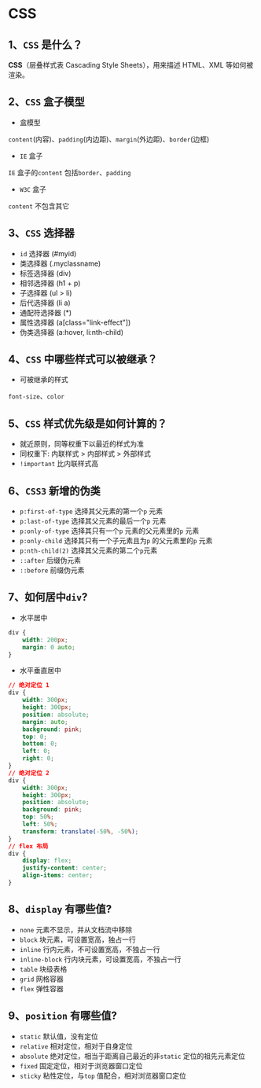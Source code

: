 # CSS

## 1、`CSS` 是什么？

**CSS**（层叠样式表 Cascading Style Sheets），用来描述 HTML、XML 等如何被渲染。

## 2、`CSS` 盒子模型

- 盒模型

`content`(内容)、`padding`(内边距)、`margin`(外边距)、`border`(边框)

- `IE` 盒子

`IE` 盒子的`content` 包括`border`、`padding`

- `W3C` 盒子

`content` 不包含其它

## 3、`CSS` 选择器

- `id` 选择器 (#myid)
- 类选择器 (.myclassname)
- 标签选择器 (div)
- 相邻选择器 (h1 + p)
- 子选择器 (ul > li)
- 后代选择器 (li a)
- 通配符选择器 (\*)
- 属性选择器 (a[class="link-effect"])
- 伪类选择器 (a:hover, li:nth-child)

## 4、`CSS` 中哪些样式可以被继承？

- 可被继承的样式

`font-size`、`color`

## 5、`CSS` 样式优先级是如何计算的？

- 就近原则，同等权重下以最近的样式为准
- 同权重下: 内联样式 > 内部样式 > 外部样式
- `!important` 比内联样式高

## 6、`CSS3` 新增的伪类

- `p:first-of-type` 选择其父元素的第一个`p` 元素
- `p:last-of-type` 选择其父元素的最后一个`p` 元素
- `p:only-of-type` 选择其只有一个`p` 元素的父元素里的`p` 元素
- `p:only-child` 选择其只有一个子元素且为`p` 的父元素里的`p` 元素
- `p:nth-child(2)` 选择其父元素的第二个`p`元素
- `::after` 后缀伪元素
- `::before` 前缀伪元素

## 7、如何居中`div`?

- 水平居中

```css
div { 
    width: 200px; 
    margin: 0 auto; 
}
```

- 水平垂直居中

```css
// 绝对定位 1
div { 
    width: 300px; 
    height: 300px; 
    position: absolute; 
    margin: auto;
    background: pink; 
    top: 0; 
    bottom: 0; 
    left: 0; 
    right: 0; 
}
// 绝对定位 2
div {
    width: 300px; 
    height: 300px; 
    position: absolute; 
    background: pink; 
    top: 50%; 
    left: 50%; 
    transform: translate(-50%, -50%); 
}
// flex 布局
div {
    display: flex;
    justify-content: center;
    align-items: center;
}
```

## 8、`display` 有哪些值?

+ `none` 元素不显示，并从文档流中移除
+ `block` 块元素，可设置宽高，独占一行
+ `inline` 行内元素，不可设置宽高，不独占一行
+ `inline-block` 行内块元素，可设置宽高，不独占一行
+ `table` 块级表格
+ `grid` 网格容器
+ `flex` 弹性容器

## 9、`position` 有哪些值?

+ `static` 默认值，没有定位
+ `relative` 相对定位，相对于自身定位 
+ `absolute` 绝对定位，相当于距离自己最近的非`static` 定位的祖先元素定位
+ `fixed` 固定定位，相对于浏览器窗口定位
+ `sticky` 粘性定位，与`top` 值配合，相对浏览器窗口定位

